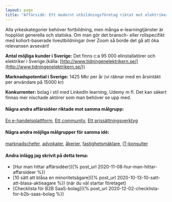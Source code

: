 ```yaml
---
layout: page
title: "Affärsidé: Ett modernt utbildningsföretag riktat mot elektriker"
---
```

Alla yrkeskategorier behöver fortbildning, men många e-learningtjänster är hopplöst generella och statiska. Om man gör det bransch- eller rollspecifikt med kohort-baserade liveutbildningar över Zoom så borde det gå att öka relevansen avsevärt!

**Antal möjliga kunder i Sverige:** Det finns c:a 95 000 elinstallatörer och elektriker i Sverige.(källa: [http://www.tidningenelektrikern.se/](http://www.tidningenelektrikern.se/))

**Marknadspotential i Sverige:** 1425 Mkr per år (vi räknar med en årsintäkt per användare på 15000 kr)

**Konkurrenter:** bolag i stil med LinkedIn learning, Udemy m fl. Det kan säkert finnas mer nischade aktörer som man behöver se upp med.

#### Några andra affärsidéer riktade mot samma målgrupp:
[En e-handelsplattform](/affarsideer/en-e-handelsplattform-for-elektriker/), [Ett community](/affarsideer/ett-community-for-elektriker/), [Ett prissättningsverktyg](/affarsideer/ett-prissattningsverktyg-for-elektriker/)


#### Några andra möjliga målgrupper för samma idé:
[marknadschefer](/affarsideer/ett-modernt-utbildningsforetag-riktat-mot-marknadschefer/), [advokater](/affarsideer/ett-modernt-utbildningsforetag-riktat-mot-advokater/), [åkerier](/affarsideer/ett-modernt-utbildningsforetag-riktat-mot-akerier/), [fastighetsmäklare](/affarsideer/ett-modernt-utbildningsforetag-riktat-mot-fastighetsmaklare/), [IT-konsulter](/affarsideer/ett-modernt-utbildningsforetag-riktat-mot-it-konsulter/)

#### Andra inlägg jag skrivit på detta tema:
- [Hur man hittar affärsidéer]({% post_url 2020-11-08-hur-man-hittar-affarsideer %})
- [10 sätt att blåsa en minoritetsägare]({% post_url 2020-10-13-10-satt-att-blasa-aktieagare %}) (när du väl startar företaget)
- [Checklista för B2B SaaS-bolag]({% post_url 2020-12-02-checklista-for-b2b-saas-bolag %})

